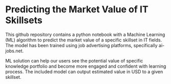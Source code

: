 # Predicting the Market Value of IT Skillsets
This github repository contains a python notebook with a Machine Learning (ML) algorithm to predict the market value of a specific skillset in IT fields. The model has been trained using job advertising platforms, specifically ai-jobs.net. 

ML solution can help our users see the potential value of specific knowledge portfolio and become more engaged and confident with learning process.
The included model can output estimated value in USD to a given skillset.  
